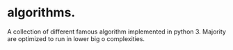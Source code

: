 # algorithms.
A collection of different famous algorithm implemented in python 3. Majority are optimized to run in lower big o complexities.
